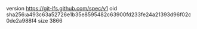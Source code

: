 version https://git-lfs.github.com/spec/v1
oid sha256:a493c63a52726e1b35e8595482c63900fd233fe24a21393d96f02c0de2a988f4
size 3866
